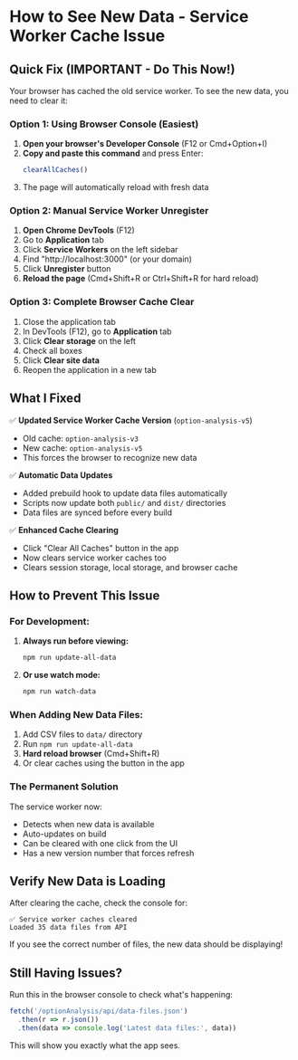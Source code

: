 # How to See New Data - Service Worker Cache Issue

## Quick Fix (IMPORTANT - Do This Now!)

Your browser has cached the old service worker. To see the new data, you need to clear it:

### Option 1: Using Browser Console (Easiest)

1. **Open your browser's Developer Console** (F12 or Cmd+Option+I)
2. **Copy and paste this command** and press Enter:
   ```javascript
   clearAllCaches()
   ```
3. The page will automatically reload with fresh data

### Option 2: Manual Service Worker Unregister

1. **Open Chrome DevTools** (F12)
2. Go to **Application** tab
3. Click **Service Workers** on the left sidebar
4. Find "http://localhost:3000" (or your domain)
5. Click **Unregister** button
6. **Reload the page** (Cmd+Shift+R or Ctrl+Shift+R for hard reload)

### Option 3: Complete Browser Cache Clear

1. Close the application tab
2. In DevTools (F12), go to **Application** tab
3. Click **Clear storage** on the left
4. Check all boxes
5. Click **Clear site data**
6. Reopen the application in a new tab

## What I Fixed

✅ **Updated Service Worker Cache Version** (`option-analysis-v5`)
- Old cache: `option-analysis-v3`
- New cache: `option-analysis-v5`
- This forces the browser to recognize new data

✅ **Automatic Data Updates**
- Added prebuild hook to update data files automatically
- Scripts now update both `public/` and `dist/` directories
- Data files are synced before every build

✅ **Enhanced Cache Clearing**
- Click "Clear All Caches" button in the app
- Now clears service worker caches too
- Clears session storage, local storage, and browser cache

## How to Prevent This Issue

### For Development:
1. **Always run before viewing:**
   ```bash
   npm run update-all-data
   ```
2. **Or use watch mode:**
   ```bash
   npm run watch-data
   ```

### When Adding New Data Files:
1. Add CSV files to `data/` directory
2. Run `npm run update-all-data`
3. **Hard reload browser** (Cmd+Shift+R)
4. Or clear caches using the button in the app

### The Permanent Solution

The service worker now:
- Detects when new data is available
- Auto-updates on build
- Can be cleared with one click from the UI
- Has a new version number that forces refresh

## Verify New Data is Loading

After clearing the cache, check the console for:
```
✅ Service worker caches cleared
Loaded 35 data files from API
```

If you see the correct number of files, the new data should be displaying!

## Still Having Issues?

Run this in the browser console to check what's happening:
```javascript
fetch('/optionAnalysis/api/data-files.json')
  .then(r => r.json())
  .then(data => console.log('Latest data files:', data))
```

This will show you exactly what the app sees.

